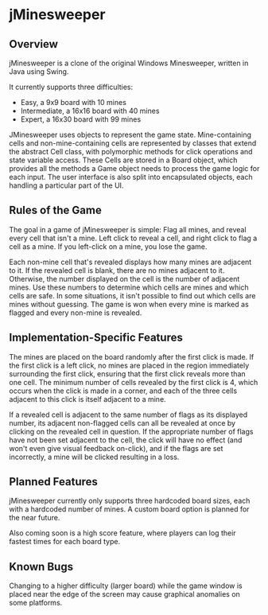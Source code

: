 # jMinesweeper

## Overview

jMinesweeper is a clone of the original Windows Minesweeper, written in Java 
using Swing. 

It currently supports three difficulties:

* Easy, a 9x9 board with 10 mines
* Intermediate, a 16x16 board with 40 mines
* Expert, a 16x30 board with 99 mines

JMinesweeper uses objects to represent the game state. Mine-containing cells
and non-mine-containing cells are represented by classes that extend the
abstract Cell class, with polymorphic methods for click operations and state
variable access. These Cells are stored in a Board object, which provides all
the methods a Game object needs to process the game logic for each input. The
user interface is also split into encapsulated objects, each handling a
particular part of the UI.

## Rules of the Game

The goal in a game of jMinesweeper is simple: Flag all mines, and reveal every
cell that isn't a mine. Left click to reveal a cell, and right click to flag a
cell as a mine. If you left-click on a mine, you lose the game.

Each non-mine cell that's revealed displays how many mines are adjacent to it.
If the revealed cell is blank, there are no mines adjacent to it. Otherwise,
the number displayed on the cell is the number of adjacent mines. Use these
numbers to determine which cells are mines and which cells are safe. In some
situations, it isn't possible to find out which cells are mines without
guessing. The game is won when every mine is marked as flagged and every
non-mine is revealed.

## Implementation-Specific Features

The mines are placed on the board randomly after the first click is made. If
the first click is a left click, no mines are placed in the region immediately 
surrounding the first click, ensuring that the first click reveals more than 
one cell. The minimum number of cells revealed by the first click is 4, which
occurs when the click is made in a corner, and each of the three cells adjacent
to this click is itself adjacent to a mine.

If a revealed cell is adjacent to the same number of flags as its displayed
number, its adjacent non-flagged cells can all be revealed at once by clicking
on the revealed cell in question. If the appropriate number of flags have not
been set adjacent to the cell, the click will have no effect (and won't even
give visual feedback on-click), and if the flags are set incorrectly, a mine
will be clicked resulting in a loss.

## Planned Features

jMinesweeper currently only supports three hardcoded board sizes, each with
a hardcoded number of mines. A custom board option is planned for the near
future.

Also coming soon is a high score feature, where players can log their fastest
times for each board type.

## Known Bugs

Changing to a higher difficulty (larger board) while the game window is placed
near the edge of the screen may cause graphical anomalies on some platforms.
